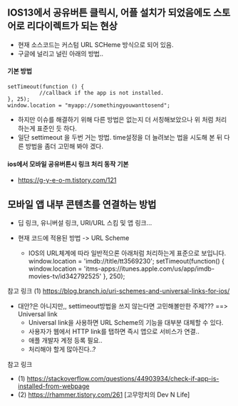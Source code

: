## IOS13에서 공유버튼 클릭시, 어플 설치가 되었음에도 스토어로 리다이렉트가 되는 현상
- 현재 소스코드는 커스텀 URL SCHeme 방식으로 되어 있음. 
- 구글에 널리고 널린 아래의 방법.. 

#### 기본 방법
  
```
setTimeout(function () { 
          //callback if the app is not installed.
}, 25);
window.location = "myapp://somethingyouwanttosend";
```
- 하지만 이슈를 해결하기 위해 다른 방법은 없는지 더 서칭해보았으나 위 처럼 처리 하는게 표준인 듯 하다. 
- 일단 settimeout 을 두번 거는 방법. time설정을 더 늘려보는 법을 시도해 본 뒤 다른 방법을 좀더 고민해 봐야 겠다. 
  
#### ios에서 모바일 공유버튼시 링크 처리 동작 기본 
- https://g-y-e-o-m.tistory.com/121 



## 모바일 앱 내부 콘텐츠를 연결하는 방법
- 딥 링크, 유니버설 링크, URI/URL 스킴 및 앱 링크...


- 현재 코드에 적용된 방법 -> URL Scheme
	- IOS의 URL체계에 따라 일반적으론 아래처럼 처리하는게 표준으로 보입니다. 
	window.location = 'imdb://title/tt3569230';
	setTimeout(function() {
	  window.location = 'itms-apps://itunes.apple.com/us/app/imdb-movies-tv/id342792525'
	}, 250);

참고 링크
(1) https://blog.branch.io/uri-schemes-and-universal-links-for-ios/	

- 대안?은 아니지만,, settimeout방법을 쓰지 않는다면 고민해볼만한 주제??? ==> Universal link
	- Universal link을 사용하면 URL Scheme의 기능을 대부분 대체할 수 있다.
	- 사용자가 웹에서 HTTP link를 탭하면 즉시 앱으로 서비스가 연결.. 
	- 애플 개발자 계정 등록 필요.. 
	- 처리해야 할게 많아진다..?

참고 링크
- (1) https://stackoverflow.com/questions/44903934/check-if-app-is-installed-from-webpage	   
- (2) https://rhammer.tistory.com/261 [고무망치의 Dev N Life]
